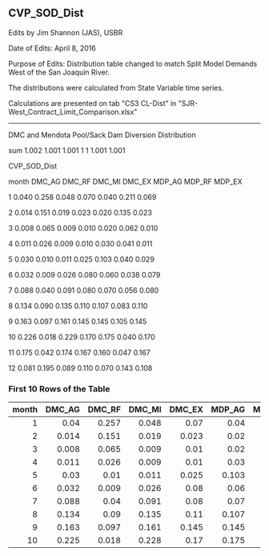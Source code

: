 ## CVP_SOD_Dist
Edits by Jim Shannon (JAS), USBR

Date of Edits: April 8, 2016

Purpose of Edits: Distribution table changed to match Split Model Demands West of the San Joaquin River.

The distributions were calculated from State Variable time series.

Calculations are presented on tab "CS3 CL-Dist" in "SJR-West_Contract_Limit_Comparison.xlsx"

________________________________________________________________

DMC and Mendota Pool/Sack Dam Diversion Distribution

sum	1.002	1.001	1.001	1	1	1.001	1.001

CVP_SOD_Dist

month	DMC_AG	DMC_RF	DMC_MI	DMC_EX	MDP_AG	MDP_RF	MDP_EX

1	0.040	0.258	0.048	0.070	0.040	0.211	0.069

2	0.014	0.151	0.019	0.023	0.020	0.135	0.023

3	0.008	0.065	0.009	0.010	0.020	0.062	0.010

4	0.011	0.026	0.009	0.010	0.030	0.041	0.011

5	0.030	0.010	0.011	0.025	0.103	0.040	0.029

6	0.032	0.009	0.026	0.080	0.060	0.038	0.079

7	0.088	0.040	0.091	0.080	0.070	0.056	0.080

8	0.134	0.090	0.135	0.110	0.107	0.083	0.110

9	0.163	0.097	0.161	0.145	0.145	0.105	0.145

10	0.226	0.018	0.229	0.170	0.175	0.040	0.170

11	0.175	0.042	0.174	0.167	0.160	0.047	0.167

12	0.081	0.195	0.089	0.110	0.070	0.143	0.108

### First 10 Rows of the Table
|   month |   DMC_AG |   DMC_RF |   DMC_MI |   DMC_EX |   MDP_AG |   MDP_RF |   MDP_EX |
|--------:|---------:|---------:|---------:|---------:|---------:|---------:|---------:|
|       1 |    0.04  |    0.257 |    0.048 |    0.07  |    0.04  |    0.21  |    0.069 |
|       2 |    0.014 |    0.151 |    0.019 |    0.023 |    0.02  |    0.135 |    0.023 |
|       3 |    0.008 |    0.065 |    0.009 |    0.01  |    0.02  |    0.062 |    0.01  |
|       4 |    0.011 |    0.026 |    0.009 |    0.01  |    0.03  |    0.041 |    0.011 |
|       5 |    0.03  |    0.01  |    0.011 |    0.025 |    0.103 |    0.04  |    0.029 |
|       6 |    0.032 |    0.009 |    0.026 |    0.08  |    0.06  |    0.038 |    0.079 |
|       7 |    0.088 |    0.04  |    0.091 |    0.08  |    0.07  |    0.056 |    0.08  |
|       8 |    0.134 |    0.09  |    0.135 |    0.11  |    0.107 |    0.083 |    0.11  |
|       9 |    0.163 |    0.097 |    0.161 |    0.145 |    0.145 |    0.105 |    0.145 |
|      10 |    0.225 |    0.018 |    0.228 |    0.17  |    0.175 |    0.04  |    0.169 |